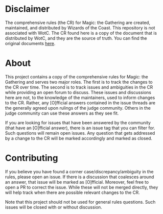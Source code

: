 # Disclaimer
The comprehensive rules (the CR) for Magic: the Gathering are created, maintained, and distributed by Wizards of the Coast. This repository is not associated with WotC. The CR found here is a copy of the document that is distributed by WotC, and they are the source of truth. You can find the original documents [here](https://magic.wizards.com/en/rules).

# About
This project contains a copy of the comprehensive rules for Magic: the Gathering and serves two major roles. The first is to track the changes to the CR over time. The second is to track issues and ambiguities in the CR while providing an open forum to discuss. These issues and discussions here are not, to the knowledge of the maintainers, used to inform changes to the CR. Rather, any [O]fficial answers contained in the issue threads are the generally agreed upon rulings of the judge community. Others in the judge community can use these answers as they see fit.

If you are looking for issues that have been answered by the community (that have an [O]fficial answer), there is an issue tag that you can filter for. Such questions will remain open issues. Any question that gets addressed by a change to the CR will be marked accordingly and marked as closed. 

# Contributing
If you believe you have found a corner case/discrepancy/ambiguity in the rules, please open an issue. If there is a discussion that coalesces around an answer, that issue will be marked as [O]fficial. Moreover, feel free to open a PR to correct the issue. While these will not be merged directly, they will help track when there are possible relevant changes to the CR.

Note that this project should not be used for general rules questions. Such issues will be closed with or without discussion.
